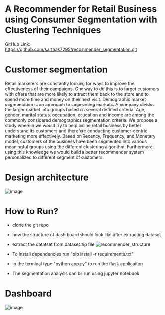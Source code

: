 # A Recommender for Retail Business using Consumer Segmentation with Clustering Techniques

GitHub Link: https://github.com/sarthak7295/recommender_segmentation.git

# Customer segmentation
Retail marketers are constantly looking for ways to improve the effectiveness of their campaigns. One way to do this is to target customers with offers that are more likely to attract them back to the store and to spend more time and money on their next visit. Demographic market segmentation is an approach to segmenting markets. A company divides the larger market into groups based on several defined criteria. Age, gender, marital status, occupation, education and income are among the commonly considered demographics segmentation criteria.
We propose a study wherein we would try to help online retail business by better understand its customers and therefore conducting customer-centric marketing more effectively. Based on Recency, Frequency, and Monetary model, customers of the business have been segmented into various meaningful groups using the different clustering algorithm. Furthermore, using this knowledge we would build a better recommender system personalized to different segment of customers.

# Design architecture

![image](https://user-images.githubusercontent.com/25847051/114580716-18f42380-9c4d-11eb-8dbb-add2b987a4c1.png)


# How to Run?

- clone the git repo
- how the structure of dash board should look like after extracting dataset
- extract the datatset from dataset.zip file
![recommender_structure](https://user-images.githubusercontent.com/25847051/114580979-548eed80-9c4d-11eb-8f1e-401ffe6e5c00.png)

- To install dependencies run "pip install -r requirements.txt"
- In the terminal type "python app.py" to run the flask applicaiton
- The segmentation analysis can be run using jupyter notebook


# Dashboard

![image](https://user-images.githubusercontent.com/25847051/114580865-3923e280-9c4d-11eb-9605-44605467dab8.png)



